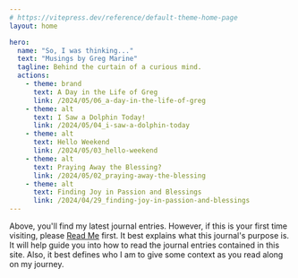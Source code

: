 ```yaml
---
# https://vitepress.dev/reference/default-theme-home-page
layout: home

hero:
  name: "So, I was thinking..."
  text: "Musings by Greg Marine"
  tagline: Behind the curtain of a curious mind.
  actions:
    - theme: brand
      text: A Day in the Life of Greg
      link: /2024/05/06_a-day-in-the-life-of-greg
    - theme: alt
      text: I Saw a Dolphin Today!
      link: /2024/05/04_i-saw-a-dolphin-today
    - theme: alt
      text: Hello Weekend
      link: /2024/05/03_hello-weekend
    - theme: alt
      text: Praying Away the Blessing?
      link: /2024/05/02_praying-away-the-blessing
    - theme: alt
      text: Finding Joy in Passion and Blessings
      link: /2024/04/29_finding-joy-in-passion-and-blessings
---
```


Above, you'll find my latest journal entries. However, if this is your first time visiting, please [Read Me](read-me) first. It best explains what this journal's purpose is. It will help guide you into how to read the journal entries contained in this site. Also, it best defines who I am to give some context as you read along on my journey.
